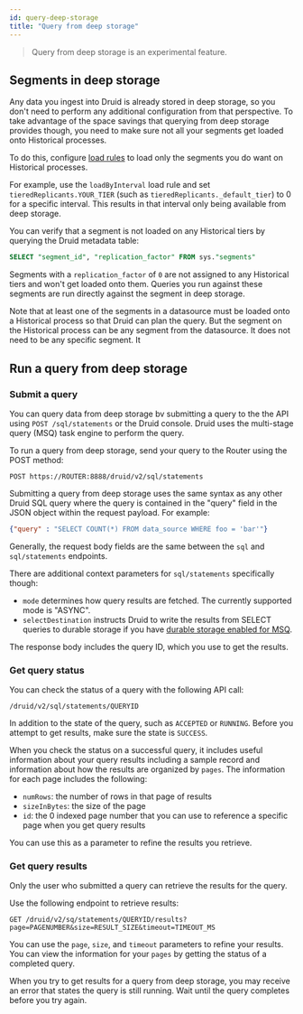```yaml
---
id: query-deep-storage
title: "Query from deep storage"
---
```


> Query from deep storage is an experimental feature.

## Segments in deep storage

Any data you ingest into Druid is already stored in deep storage, so you don't need to perform any additional configuration from that perspective. To take advantage of the space savings that querying from deep storage provides though, you need to make sure not all your segments get loaded onto Historical processes.

To do this, configure [load rules](../operations/rule-configuration.md#load-rules) to load only the segments you do want on Historical processes. 

For example, use the `loadByInterval` load rule and set  `tieredReplicants.YOUR_TIER` (such as `tieredReplicants._default_tier`) to 0 for a specific interval. This results in that interval only being available from deep storage.

You can verify that a segment is not loaded on any Historical tiers by querying the Druid metadata table:

```sql
SELECT "segment_id", "replication_factor" FROM sys."segments" 
```

Segments with a `replication_factor` of `0` are not assigned to any Historical tiers and won't get loaded onto them. Queries you run against these segments are run directly against the segment in deep storage.

Note that at least one of the segments in a datasource must be loaded onto a Historical process so that Druid can plan the query. But the segment on the Historical process can be any segment from the datasource. It does not need to be any specific segment. It 

## Run a query from deep storage

### Submit a query

You can query data from deep storage bv submitting a query to the the API using `POST /sql/statements`  or the Druid console. Druid uses the multi-stage query (MSQ) task engine to perform the query.

To run a query from deep storage, send your query to the Router using the POST method:

```
POST https://ROUTER:8888/druid/v2/sql/statements
```

Submitting a query from deep storage uses the same syntax as any other Druid SQL query where the query is contained in the "query" field in the JSON object within the request payload. For example:

```json
{"query" : "SELECT COUNT(*) FROM data_source WHERE foo = 'bar'"}
```  

Generally, the request body fields are the same between the `sql` and `sql/statements` endpoints.

There are additional context parameters  for `sql/statements` specifically though: 

   - `mode`  determines how query results are fetched. The currently supported mode is "ASYNC". 
   - `selectDestination` instructs Druid to write the results from SELECT queries to durable storage if you have [durable storage enabled for MSQ](../multi-stage-query/reference.md#durable-storage).

The response body includes the query ID, which you use to get the results.

### Get query status

You can check the status of a query with the following API call:

```
/druid/v2/sql/statements/QUERYID
```

In addition to the state of the query, such as `ACCEPTED` or `RUNNING`. Before you attempt to get results, make sure the state is `SUCCESS`. 

When you check the status on a successful query,  it includes useful information about your query results including a sample record and information about how the results are organized by `pages`. The information for each page includes the following:

- `numRows`: the number of rows in that page of results
- `sizeInBytes`: the size of the page
- `id`: the 0 indexed page number that you can use to reference a specific page when you get query results

You can use this as a parameter to refine the results you retrieve. 

### Get query results

Only the user who submitted a query can retrieve the results for the query.

Use the following endpoint to retrieve results:

```
GET /druid/v2/sq/statements/QUERYID/results?page=PAGENUMBER&size=RESULT_SIZE&timeout=TIMEOUT_MS
```

You can use the `page`, `size`, and `timeout` parameters to refine your results. You can view the information for your `pages` by getting the status of a completed query.

When you try to get results for a query from deep storage, you may receive an error that states the query is still running. Wait until the query completes before you try again.


